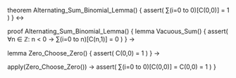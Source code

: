theorem Alternating_Sum_Binomial_Lemma() {
  assert(
    ∑(i=0 to 0)[C(0,0)] = 1
  )
} ↔

proof Alternating_Sum_Binomial_Lemma() {
  lemma Vacuous_Sum() {
    assert(
      ∀n ∈ ℤ: n < 0 → ∑(i=0 to n)[C(n,1)] = 0
    )
  } →
  
  lemma Zero_Choose_Zero() {
    assert(
      C(0,0) = 1
    )
  } →
  
  apply(Zero_Choose_Zero()) →
  assert(
    ∑(i=0 to 0)[C(0,0)] = C(0,0) = 1
  )
}